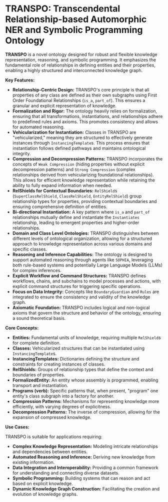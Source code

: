 # TRANSPO: Transcendental Relationship-based Automorphic NER and Symbolic Programming Ontology

**TRANSPO** is a novel ontology designed for robust and flexible knowledge representation, reasoning, and symbolic programming. It emphasizes the fundamental role of relationships in defining entities and their properties, enabling a highly structured and interconnected knowledge graph.

**Key Features:**

* **Relationship-Centric Design:**  TRANSPO's core principle is that all properties of any class are defined as their own subgraphs using First Order Foundational Relationships (`is_a`, `part_of`). This ensures a granular and explicit representation of knowledge.
* **Formalization and Rigor:**  The ontology heavily relies on formalization, ensuring that all transformations, instantiations, and relationships adhere to predefined rules and axioms. This promotes consistency and allows for automated reasoning.
* **Vehicularization for Instantiation:** Classes in TRANSPO are "vehicularized," meaning they are structured to effectively generate instances through `InstancingTemplate`s. This process ensures that instantiation follows defined pathways and maintains ontological integrity.
* **Compression and Decompression Patterns:** TRANSPO incorporates the concepts of `Weak Compression` (hiding properties without explicit decompression patterns) and `Strong Compression` (complex relationships derived from vehicularizing foundational relationships). This allows for efficient knowledge representation while retaining the ability to fully expand information when needed.
* **RelShields for Contextual Boundaries:**  `RelShield`s (`SuperClassRelShield`, `ClassRelShield`, `EntityRelShield`) group relationship types for properties, providing contextual boundaries and ensuring comprehensive definition of entities.
* **Bi-directional Instantiation:**  A key pattern where `is_a` and `part_of` relationships mutually define and instantiate the `Instantiates` relationship, leading to emergent properties and higher-order relationships.
* **Domain and Class Level Ontologies:** TRANSPO distinguishes between different levels of ontological organization, allowing for a structured approach to knowledge representation across various domains and specific classes.
* **Reasoning and Inference Capabilities:** The ontology is designed to support automated reasoning through agents like `SOPHIA`, leveraging both rule-based systems and potentially Large Language Models (LLMs) for complex inferences.
* **Explicit Workflow and Command Structures:**  TRANSPO defines workflows, chains, and subchains to model processes and actions, with explicit command structures for triggering specific operations.
* **Focus on Data Integrity:**  Concepts like `BoundaryGuardian` and `Rules` are integrated to ensure the consistency and validity of the knowledge graph.
* **Axiomatic Foundation:**  TRANSPO includes logical and non-logical axioms that govern the structure and behavior of the ontology, ensuring a sound theoretical basis.

**Core Concepts:**

* **Entities:** Fundamental units of knowledge, requiring multiple `RelShield`s for complete definition.
* **Classes:**  Vehicularized structures that can be instantiated using `InstancingTemplate`s.
* **InstancingTemplates:** Dictionaries defining the structure and constraints for creating instances of classes.
* **RelShields:**  Groups of relationship types that define the context and boundaries of properties.
* **FormalizedEntity:**  An entity whose assembly is programmed, enabling transport and instantiation.
* **Programs (verb):**  Specific patterns that, when present, "program" one entity's class subgraph into a factory for another.
* **Compression Patterns:** Mechanisms for representing knowledge more efficiently, with varying degrees of explicitness.
* **Decompression Patterns:**  The inverse of compression, allowing for the expansion of compressed knowledge.

**Use Cases:**

TRANSPO is suitable for applications requiring:

* **Complex Knowledge Representation:** Modeling intricate relationships and dependencies between entities.
* **Automated Reasoning and Inference:**  Deriving new knowledge from existing information.
* **Data Integration and Interoperability:**  Providing a common framework for understanding and connecting diverse datasets.
* **Symbolic Programming:**  Building systems that can reason and act based on explicit knowledge.
* **Dynamic Knowledge Graph Construction:**  Facilitating the creation and evolution of knowledge graphs.
